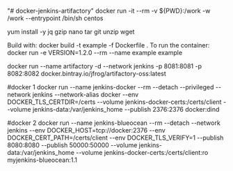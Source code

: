 "# docker-jenkins-artifactory" 
docker run -it --rm -v ${PWD}:/work -w /work --entrypoint /bin/sh centos

yum install -y jq gzip nano tar git unzip wget

Build with:
docker build -t example -f Dockerfile .
To run the container:
docker run -e VERSION=1.2.0 --rm --name example example

docker run --name artifactory -d --network jenkins -p 8081:8081 -p 8082:8082 docker.bintray.io/jfrog/artifactory-oss:latest

#docker 1
docker run --name jenkins-docker --rm --detach --privileged --network jenkins --network-alias docker --env DOCKER_TLS_CERTDIR=/certs --volume jenkins-docker-certs:/certs/client --volume jenkins-data:/var/jenkins_home --publish 2376:2376 docker:dind

#docker 2
docker run --name jenkins-blueocean --rm --detach --network jenkins --env DOCKER_HOST=tcp://docker:2376 --env DOCKER_CERT_PATH=/certs/client --env DOCKER_TLS_VERIFY=1 --publish 8080:8080 --publish 50000:50000 --volume jenkins-data:/var/jenkins_home --volume jenkins-docker-certs:/certs/client:ro myjenkins-blueocean:1.1